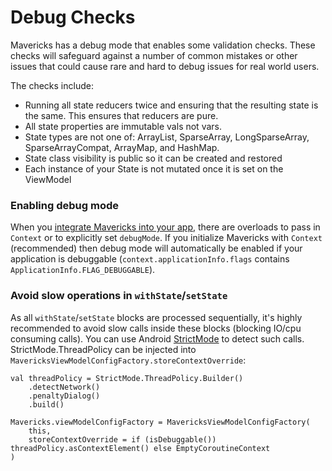 # Debug Checks

Mavericks has a debug mode that enables some validation checks. These checks will safeguard against a number of common mistakes or other issues that could cause rare and hard to debug issues for real world users.

The checks include:

* Running all state reducers twice and ensuring that the resulting state is the same. This ensures that reducers are pure.
* All state properties are immutable vals not vars.
* State types are not one of: ArrayList, SparseArray, LongSparseArray, SparseArrayCompat, ArrayMap, and HashMap.
* State class visibility is public so it can be created and restored
* Each instance of your State is not mutated once it is set on the ViewModel

### Enabling debug mode

When you [integrate Mavericks into your app](/setup), there are overloads to pass in `Context` or to explicitly set `debugMode`. If you initialize Mavericks with `Context` (recommended) then debug mode will automatically be enabled if your application is debuggable (`context.applicationInfo.flags` contains `ApplicationInfo.FLAG_DEBUGGABLE`).


### Avoid slow operations in `withState`/`setState`
As all `withState`/`setState` blocks are processed sequentially, it's highly recommended to avoid slow calls inside these blocks (blocking IO/cpu consuming calls). You can use Android [StrictMode](https://developer.android.com/reference/android/os/StrictMode) to detect such calls. StrictMode.ThreadPolicy can be injected into `MavericksViewModelConfigFactory.storeContextOverride`:
```
val threadPolicy = StrictMode.ThreadPolicy.Builder()
    .detectNetwork()
    .penaltyDialog()
    .build()

Mavericks.viewModelConfigFactory = MavericksViewModelConfigFactory(
    this,
    storeContextOverride = if (isDebuggable()) threadPolicy.asContextElement() else EmptyCoroutineContext
)
```
